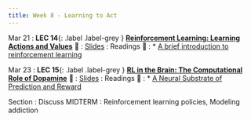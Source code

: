 ```yaml
---
title: Week 8 - Learning to Act
---
```


Mar 21
: **LEC 14**{: .label .label-grey } **[Reinforcement Learning: Learning Actions and Values](https://harvard.hosted.panopto.com/Panopto/Pages/Viewer.aspx?id=c29298d0-10b0-4417-8f40-ae2b016124d1)** 🎥
    : [Slides](https://canvas.harvard.edu/files/14591491/download?download_frd=1)
: Readings 📖
: * [A brief introduction to reinforcement learning](https://www.freecodecamp.org/news/a-brief-introduction-to-reinforcement-learning-7799af5840db/)

Mar 23
:  **LEC 15**{: .label .label-grey } **[RL in the Brain: The Computational Role of Dopamine](https://harvard.hosted.panopto.com/Panopto/Pages/Viewer.aspx?id=18c25a9d-4f17-4c71-aa16-ae2b016124ea)** 🎥
    : [Slides](https://canvas.harvard.edu/files/14612397/download?download_frd=1)
: Readings 📖
: * [A Neural Substrate of Prediction and Reward](https://canvas.harvard.edu/files/14576349/download?download_frd=1)

Section
: Discuss MIDTERM
: Reinforcement learning policies, Modeling addiction
